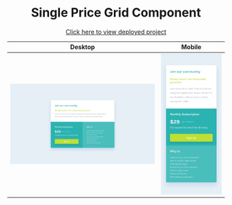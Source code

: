 <h1 align=center>Single Price Grid Component</a></h1>

<p align=center>
    <a href="https://jialatteo.github.io/Frontend-Mentor-Challenges/single-price-grid-component-master/">Click here to view deployed project</a> 
</p>

Desktop | Mobile
:--------------------------------:|:-------------------------:
![Desktop design](./design/desktop-design.jpg)  |  ![Mobile design](./design/mobile-design.jpg)
